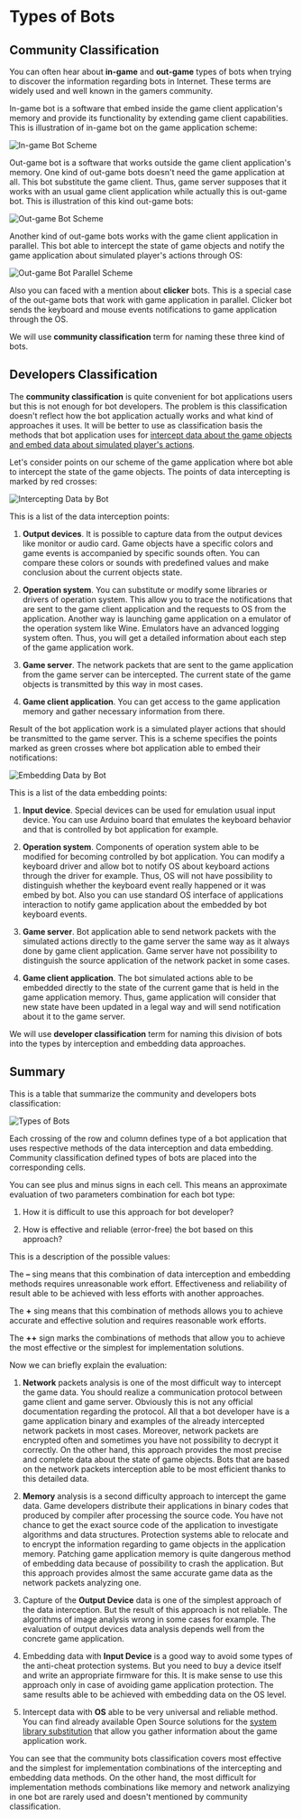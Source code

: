 # Types of Bots

## Community Classification

You can often hear about **in-game** and **out-game** types of bots when trying to discover the information regarding bots in Internet. These terms are widely used and well known in the gamers community.

In-game bot is a software that embed inside the game client application's memory and provide its functionality by extending game client capabilities. This is illustration of in-game bot on the game application scheme:

![In-game Bot Scheme](ingame-bot.png)

Out-game bot is a software that works outside the game client application's memory. One kind of out-game bots doesn't need the game application at all. This bot substitute the game client. Thus, game server supposes that it works with an usual game client application while actually this is out-game bot. This is illustration of this kind out-game bots:

![Out-game Bot Scheme](outgame-bot.png)

Another kind of out-game bots works with the game client application in parallel. This bot able to intercept the state of game objects and notify the game application about simulated player's actions through OS:

![Out-game Bot Parallel Scheme](outgame-bot-parallel.png)

Also you can faced with a mention about **clicker** bots. This is a special case of the out-game bots that work with game application in parallel. Clicker bot sends the keyboard and mouse events notifications to game application through the OS. 

We will use **community classification** term for naming these three kind of bots.

## Developers Classification

The **community classification** is quite convenient for bot applications users but this is not enough for bot developers. The problem is this classification doesn't reflect how the bot application actually works and what kind of approaches it uses. It will be better to use as classification basis the methods that bot application uses for [intercept data about the game objects and embed data about simulated player's actions](http://stackoverflow.com/questions/2741040/video-game-bots).

Let's consider points on our scheme of the game application where bot able to intercept the state of the game objects. The points of data intercepting is marked by red crosses:

![Intercepting Data by Bot](input-data-bot.png)

This is a list of the data interception points:

1. **Output devices**. It is possible to capture data from the output devices like monitor or audio card. Game objects have a specific colors and game events is accompanied by specific sounds often. You can compare these colors or sounds with predefined values and make conclusion about the current objects state.

2. **Operation system**. You can substitute or modify some libraries or drivers of operation system. This allow you to trace the notifications that are sent to the game client application and the requests to OS from the application. Another way is launching game application on a emulator of the operation system like Wine. Emulators have an advanced logging system often. Thus, you will get a detailed information about each step of the game application work.

3. **Game server**. The network packets that are sent to the game application from the game server can be intercepted. The current state of the game objects is transmitted by this way in most cases.

4. **Game client application**. You can get access to the game application memory and gather necessary information from there.

Result of the bot application work is a simulated player actions that should be transmitted to the game server. This is a scheme specifies the points marked as green crosses where bot application able to embed their notifications:

![Embedding Data by Bot](output-data-bot.png)

This is a list of the data embedding points:

1. **Input device**. Special devices can be used for emulation usual input device. You can use Arduino board that emulates the keyboard behavior and that is controlled by bot application for example.

2. **Operation system**. Components of operation system able to be modified for becoming controlled by bot application. You can modify a keyboard driver and allow bot to notify OS about keyboard actions through the driver for example. Thus, OS will not have possibility to distinguish whether the keyboard event really happened or it was embed by bot. Also you can use standard OS interface of applications interaction to notify game application about the embedded by bot keyboard events.

3. **Game server**. Bot application able to send network packets with the  simulated actions directly to the game server the same way as it always done by game client application. Game server have not possibility to distinguish the source application of the network packet in some cases.

4. **Game client application**. The bot simulated actions able to be embedded directly to the state of the current game that is held in the game application memory. Thus, game application will consider that new state have been updated in a legal way and will send notification about it to the game server.

We will use **developer classification** term for naming this division of bots into the types by interception and embedding data approaches.

## Summary

This is a table that summarize the community and developers bots classification:

![Types of Bots](types-of-bots.png)

Each crossing of the row and column defines type of a bot application that uses respective methods of the data interception and data embedding. Community classification defined types of bots are placed into the corresponding cells. 

You can see plus and minus signs in each cell. This means an approximate evaluation of two parameters combination for each bot type:

1. How it is difficult to use this approach for bot developer?

2. How is effective and reliable (error-free) the bot based on this approach?

This is a description of the possible values:

The **–** sing means that this combination of data interception and embedding methods requires unreasonable work effort. Effectiveness and reliability of result able to be achieved with less efforts with another approaches.

The **+** sing means that this combination of methods allows you to achieve accurate and effective solution and requires reasonable work efforts.

The **++** sign marks the combinations of methods that allow you to achieve the most effective or the simplest for implementation solutions.

Now we can briefly explain the evaluation:

1. **Network** packets analysis is one of the most difficult way to intercept the game data. You should realize a communication protocol between game client and game server. Obviously this is not any official documentation regarding the protocol. All that a bot developer have is a game application binary and examples of the already intercepted network packets in most cases. Moreover, network packets are encrypted often and sometimes you have not possibility to decrypt it correctly. On the other hand, this approach provides the most precise and complete data about the state of game objects. Bots that are based on the network packets interception able to be most efficient thanks to this detailed data.

2. **Memory** analysis is a second difficulty approach to intercept the game data. Game developers distribute their applications in binary codes that produced by compiler after processing the source code. You have not chance to get the exact source code of the application to investigate algorithms and data structures. Protection systems able to relocate and to encrypt the information regarding to game objects in the application memory. Patching game application memory is quite dangerous method of embedding data because of possibility to crash the application. But this approach provides almost the same accurate game data as the network packets analyzing one.

3. Capture of the **Output Device** data is one of the simplest approach of the data interception. But the result of this approach is not reliable. The  algorithms of image analysis wrong in some cases for example. The evaluation of output devices data analysis depends well from the concrete game application.

4. Embedding data with **Input Device** is a good way to avoid some types of the anti-cheat protection systems. But you need to buy a device itself and write an appropriate firmware for this. It is make sense to use this approach only in case of avoiding game application protection. The same results able to be achieved with embedding data on the OS level.

5. Intercept data with **OS** able to be very universal and reliable method. You can find already available Open Source solutions for the [system library substitution](https://graphics.stanford.edu/~mdfisher/D3D9Interceptor.html) that allow you gather information about the game application work.

You can see that the community bots classification covers most effective and the simplest for implementation combinations of the intercepting and embedding data methods. On the other hand, the most difficult for implementation methods combinations like memory and network analizying in one bot are rarely used and doesn't mentioned by community classification.
